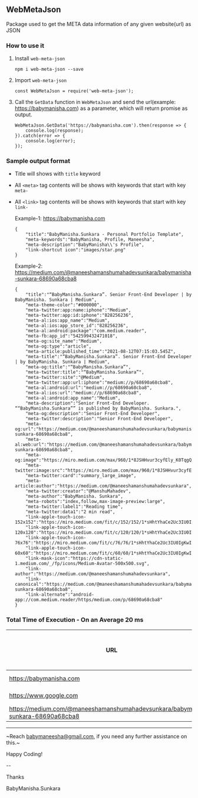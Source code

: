 ## WebMetaJson
Package used to get the META data information of any given website(url) as JSON

### How to use it
1. Install `web-meta-json`
    ```
    npm i web-meta-json --save
    ```

2. Import `web-meta-json`
    ```
    const WebMetaJson = require('web-meta-json');
    ```

3. Call the `GetData` function in `WebMetaJson` and send the url(example: https://babymanisha.com) as a parameter, which will return promise as output.
    ```
    WebMetaJson.GetData('https://babymanisha.com').then(response => {
        console.log(response);
    }).catch(error => {
        console.log(error);
    });
    ```
### Sample output format
*   Title will shows with `title` keyword
*   All `<meta>` tag contents will be shows with keywords that start with key `meta-`
*   All `<link>` tag contents will be shows with keywords that start with key `link-`

    Example-1: https://babymanisha.com
    ```
    {
        "title":"BabyManisha.Sunkara - Personal Portfolio Template",
        "meta-keywords":"BabyManisha, Profile, Maneesha",
        "meta-description":"BabyManisha\\'s Profile",
        "link-shortcut icon":"images/star.png"
    }
    ```

    Example-2: https://medium.com/@maneeshamanshumahadevsunkara/babymanisha-sunkara-68690a68cba8
    ```
    {
        "title":"“BabyManisha.Sunkara”. Senior Front-End Developer | by BabyManisha. Sunkara | Medium",
        "meta-theme-color":"#000000",
        "meta-twitter:app:name:iphone":"Medium",
        "meta-twitter:app:id:iphone":"828256236",
        "meta-al:ios:app_name":"Medium",
        "meta-al:ios:app_store_id":"828256236",
        "meta-al:android:package":"com.medium.reader",
        "meta-fb:app_id":"542599432471018",
        "meta-og:site_name":"Medium",
        "meta-og:type":"article",
        "meta-article:published_time":"2021-08-12T07:15:03.545Z",
        "meta-title":"“BabyManisha.Sunkara”. Senior Front-End Developer | by BabyManisha. Sunkara | Medium",
        "meta-og:title":"“BabyManisha.Sunkara”",
        "meta-twitter:title":"“BabyManisha.Sunkara”",
        "meta-twitter:site":"@Medium",
        "meta-twitter:app:url:iphone":"medium://p/68690a68cba8",
        "meta-al:android:url":"medium://p/68690a68cba8",
        "meta-al:ios:url":"medium://p/68690a68cba8",
        "meta-al:android:app_name":"Medium",
        "meta-description":"Senior Front-End Developer. ““BabyManisha.Sunkara”” is published by BabyManisha. Sunkara.",
        "meta-og:description":"Senior Front-End Developer",
        "meta-twitter:description":"Senior Front-End Developer",
        "meta-og:url":"https://medium.com/@maneeshamanshumahadevsunkara/babymanisha-sunkara-68690a68cba8",
        "meta-al:web:url":"https://medium.com/@maneeshamanshumahadevsunkara/babymanisha-sunkara-68690a68cba8",
        "meta-og:image":"https://miro.medium.com/max/960/1*8JSHHvur3cyfEly_K0TqgQ.jpeg",
        "meta-twitter:image:src":"https://miro.medium.com/max/960/1*8JSHHvur3cyfEly_K0TqgQ.jpeg",
        "meta-twitter:card":"summary_large_image",
        "meta-article:author":"https://medium.com/@maneeshamanshumahadevsunkara",
        "meta-twitter:creator":"@ManshuMahadev",
        "meta-author":"BabyManisha. Sunkara",
        "meta-robots":"index,follow,max-image-preview:large",
        "meta-twitter:label1":"Reading time",
        "meta-twitter:data1":"2 min read",
        "link-apple-touch-icon-152x152":"https://miro.medium.com/fit/c/152/152/1*sHhtYhaCe2Uc3IU0IgKwIQ.png",
        "link-apple-touch-icon-120x120":"https://miro.medium.com/fit/c/120/120/1*sHhtYhaCe2Uc3IU0IgKwIQ.png",
        "link-apple-touch-icon-76x76":"https://miro.medium.com/fit/c/76/76/1*sHhtYhaCe2Uc3IU0IgKwIQ.png",
        "link-apple-touch-icon-60x60":"https://miro.medium.com/fit/c/60/60/1*sHhtYhaCe2Uc3IU0IgKwIQ.png",
        "link-mask-icon":"https://cdn-static-1.medium.com/_/fp/icons/Medium-Avatar-500x500.svg",
        "link-author":"https://medium.com/@maneeshamanshumahadevsunkara",
        "link-canonical":"https://medium.com/@maneeshamanshumahadevsunkara/babymanisha-sunkara-68690a68cba8",
        "link-alternate":"android-app://com.medium.reader/https/medium.com/p/68690a68cba8"
    }
    ```

### Total Time of Execution - On an Average 20 ms

| URL                       | URL Load Time | WEB-META-JSON Response Time |
| -----------               | -----------   |-----------                  |
| https://babymanisha.com   | 170 ms        | 200 ms                      |
| https://www.google.com    | 550 ms        | 670 ms                      |
| https://medium.com/@maneeshamanshumahadevsunkara/babymanisha-sunkara-68690a68cba8 | 288 ms | 298 ms |


----

~Reach babymaneesha@gmail.com, if you need any further assistance on this.~

Happy Coding!

--

Thanks

BabyManisha.Sunkara